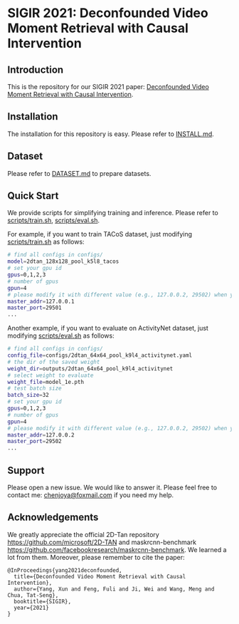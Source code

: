# SIGIR 2021: Deconfounded Video Moment Retrieval with Causal Intervention

## Introduction

This is the repository for our SIGIR 2021 paper: [Deconfounded Video Moment Retrieval with Causal Intervention](https://arxiv.org/pdf/2106.01534.pdf). 

## Installation
The installation for this repository is easy. Please refer to [INSTALL.md](https://github.com/ChenJoya/2dtan/blob/master/INSTALL.md).

## Dataset
Please refer to [DATASET.md](DATASET.md) to prepare datasets.

## Quick Start
We provide scripts for simplifying training and inference. Please refer to [scripts/train.sh](scripts/train.sh), [scripts/eval.sh](scripts/eval.sh).

For example, if you want to train TACoS dataset, just modifying [scripts/train.sh](scripts/train.sh) as follows:

```bash
# find all configs in configs/
model=2dtan_128x128_pool_k5l8_tacos
# set your gpu id
gpus=0,1,2,3
# number of gpus
gpun=4
# please modify it with different value (e.g., 127.0.0.2, 29502) when you run multi 2dtan task on the same machine
master_addr=127.0.0.1
master_port=29501
...
```

Another example, if you want to evaluate on ActivityNet dataset, just modifying [scripts/eval.sh](scripts/eval.sh) as follows:

```bash
# find all configs in configs/
config_file=configs/2dtan_64x64_pool_k9l4_activitynet.yaml
# the dir of the saved weight
weight_dir=outputs/2dtan_64x64_pool_k9l4_activitynet
# select weight to evaluate
weight_file=model_1e.pth
# test batch size
batch_size=32
# set your gpu id
gpus=0,1,2,3
# number of gpus
gpun=4
# please modify it with different value (e.g., 127.0.0.2, 29502) when you run multi 2dtan task on the same machine
master_addr=127.0.0.2
master_port=29502
...
```

## Support
Please open a new issue. We would like to answer it. Please feel free to contact me: chenjoya@foxmail.com if you need my help.

## Acknowledgements
We greatly appreciate the official 2D-Tan repository https://github.com/microsoft/2D-TAN and maskrcnn-benchmark https://github.com/facebookresearch/maskrcnn-benchmark. We learned a lot from them. Moreover, please remember to cite the paper:
```
@InProceedings{yang2021deconfounded,
  title={Deconfounded Video Moment Retrieval with Causal Intervention},
  author={Yang, Xun and Feng, Fuli and Ji, Wei and Wang, Meng and Chua, Tat-Seng},
  booktitle={SIGIR},
  year={2021}
}
```

